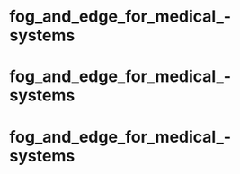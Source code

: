 # fog_and_edge_for_medical_-systems
# fog_and_edge_for_medical_-systems
# fog_and_edge_for_medical_-systems
